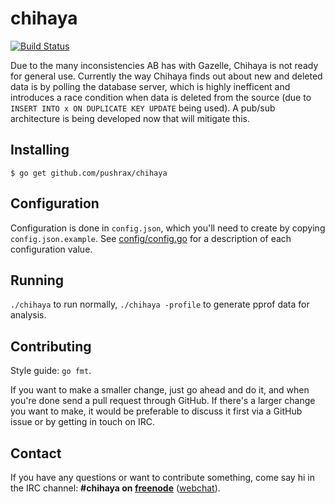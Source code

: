 chihaya
=======

[![Build Status](https://travis-ci.org/pushrax/chihaya.png?branch=master)](https://travis-ci.org/pushrax/chihaya)

Due to the many inconsistencies AB has with Gazelle, Chihaya is not ready for
general use. Currently the way Chihaya finds out about new and deleted data is
by polling the database server, which is highly inefficent and introduces a
race condition when data is deleted from the source
(due to `INSERT INTO x ON DUPLICATE KEY UPDATE` being used). A pub/sub
architecture is being developed now that will mitigate this.

Installing
----------

    $ go get github.com/pushrax/chihaya

Configuration
-------------

Configuration is done in `config.json`, which you'll need to create by copying
`config.json.example`. See [config/config.go](https://github.com/pushrax/chihaya/blob/master/config/config.go)
for a description of each configuration value.

Running
-------

`./chihaya` to run normally, `./chihaya -profile` to generate pprof data for analysis.

Contributing
------------

Style guide: `go fmt`.

If you want to make a smaller change, just go ahead and do it, and when you're
done send a pull request through GitHub. If there's a larger change you want to
make, it would be preferable to discuss it first via a GitHub issue or by
getting in touch on IRC.

Contact
-------

If you have any questions or want to contribute something, come say hi in the
IRC channel: **#chihaya on [freenode](http://freenode.net/)**
([webchat](http://webchat.freenode.net?channels=chihaya)).


